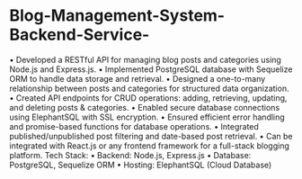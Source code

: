 # Blog-Management-System-Backend-Service-
•	Developed a RESTful API for managing blog posts and categories using Node.js and Express.js.
•	Implemented PostgreSQL database with Sequelize ORM to handle data storage and retrieval.
•	Designed a one-to-many relationship between posts and categories for structured data organization.
•	Created API endpoints for CRUD operations: adding, retrieving, updating, and deleting posts & categories.
•	Enabled secure database connections using ElephantSQL with SSL encryption.
•	Ensured efficient error handling and promise-based functions for database operations.
•	Integrated published/unpublished post filtering and date-based post retrieval.
•	Can be integrated with React.js or any frontend framework for a full-stack blogging platform.
Tech Stack:
•	Backend: Node.js, Express.js
•	Database: PostgreSQL, Sequelize ORM
•	Hosting: ElephantSQL (Cloud Database)
